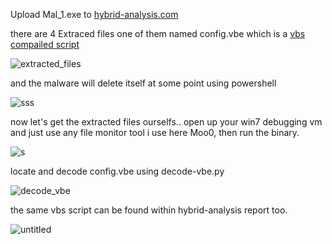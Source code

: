 Upload Mal_1.exe to [hybrid-analysis.com](hybrid-analysis.com/sample/42512f779a32d5e677e534ad87524e886a80572c2de4e47ed993e264735b31ba)

there are 4 Extraced files one of them named config.vbe which is a [vbs compailed script](https://fileinfo.com/extension/vbe)

![extracted_files](https://user-images.githubusercontent.com/46635361/51080022-7b5fc180-16dc-11e9-8ad6-3d643b5cb37c.png)

and the malware will delete itself at some point using powershell 

![sss](https://user-images.githubusercontent.com/46635361/51080053-312b1000-16dd-11e9-9c29-23f7782f8c9b.png)

now let's get the extracted files ourselfs.. open up your win7 debugging vm and just use any file monitor tool i use here Moo0, then run the binary.

![s](https://user-images.githubusercontent.com/46635361/51080067-a1399600-16dd-11e9-9c09-9644c2c71c43.png)

locate and decode config.vbe using  decode-vbe.py

![decode_vbe](https://user-images.githubusercontent.com/46635361/51080078-ce864400-16dd-11e9-8f34-3c3998fcaf19.png)

the same vbs script can be found within hybrid-analysis report too.

![untitled](https://user-images.githubusercontent.com/46635361/51080092-291fa000-16de-11e9-8e9e-10e53d0fe102.png)

